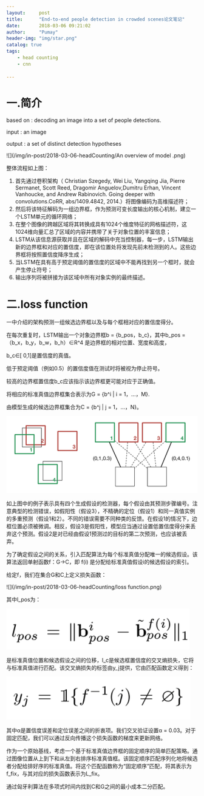 ```yaml
---
layout:     post
title:      "End-to-end people detection in crowded scenes论文笔记"
date:       2018-03-06 09:21:02
author:     "Pumay"
header-img: "img/star.png"
catalog: true
tags:
    - head counting
    - cnn
    
---
```



# 一.简介


based on : decoding an image into a set of people detections.

input : an image 

output : a set of distinct detection hypotheses

![](/img/in-post/2018-03-06-headCounting/An overview of model .png)

整体流程如上图：
1. 首先通过卷积架构（ Christian Szegedy, Wei Liu, Yangqing Jia, Pierre Sermanet, Scott Reed, Dragomir Anguelov,Dumitru Erhan, Vincent Vanhoucke, and Andrew Rabinovich. Going deeper with convolutions.CoRR, abs/1409.4842, 2014.）将图像编码为高维描述符；
2. 然后将该特征解码为一组边界框，作为预测可变长度输出的核心机制，建立一个LSTM单元的循环网络；
3. 在整个图像的跨越区域将其转换成具有1024个维度特征的网格描述符，这1024维向量汇总了区域的内容并携带了关于对象位置的丰富信息；
4. LSTM从该信息源获取并且在区域的解码中充当控制器，每一步，LSTM输出新的边界框和对应的置信度，即在该位置处将发现先前未检测到的人。这些边界框将按照置信度降序生成；
5. 当LSTM在具有高于预定阈值的置信度的区域中不能再找到另一个框时，就会产生停止符号；
6. 输出序列将被拼接为该区域中所有对象实例的最终描述。

# 二.loss function

一中介绍的架构预测一组候选边界框以及与每个框相对应的置信度得分。

在每次重复时，LSTM输出一个对象边界框b = {b_pos，b_c}，其中b_pos =（b_x，b_y，b_w，b_h）∈R^4 是边界框的相对位置、宽度和高度，

b_c∈[ 0,1]是置信度的真值。

低于预定阈值（例如0.5）的置信度值在测试时将被视为停止符号。

较高的边界框置信度b_c应该指示该边界框更可能对应于正确值。

将相应的标准真值边界框集合表示为G = {b^i | i = 1，...，M}.

由模型生成的候选边界框集合为C = {b^j | j = 1，...，N}。

![](/img/in-post/2018-03-06-headCounting/location.png)

如上图中的例子表示具有四个生成假设的检测器，每个假设由其预测步骤编号。注意典型的检测错误，如假阳性（假设3），不精确的定位（假设1）和同一真值实例的多重预测（假设1和2）。不同的错误需要不同种类的反馈。在假设1的情况下，边框位置必须被微调。相反，假设3是假阳性，模型应当通过设置低置信度得分来丢弃这个预测。假设2是对已经由假设1预测过的目标的第二次预测，也应该被丢弃。

为了确定假设之间的关系，引入匹配算法为每个标准真值分配唯一的候选假设。该算法返回单射函数f：G→C，即 f(i) 是分配给标准真值假设i的候选假设的索引。

给定f，我们在集合G和C上定义损失函数：

![](/img/in-post/2018-03-06-headCounting/loss function.png)

其中l_pos为：

![](/img/in-post/2018-03-06-headCounting/l_pos.png)

是标准真值位置和候选假设之间的位移，l_c是候选框置信度的交叉熵损失，它将与标准真值进行匹配。该交叉熵损失的标签由y_j提供，它由匹配函数定义得到：

![](/img/in-post/2018-03-06-headCounting/yi.png)

其中α是置信度误差和定位误差之间的折衷项。我们交叉验证设置α = 0.03。对于固定匹配，我们可以通过反向传播这个损失函数的梯度来更新网络。

作为一个原始基线，考虑一个基于标准真值边界框的固定顺序的简单匹配策略。通过图像位置从上到下和从左到右排序标准真值框。该固定顺序匹配序列化地将候选者分配给排好序的标准真值。将这个匹配函数称为“固定顺序”匹配，将其表示为f_fix，与其对应的损失函数表示为L_fix。


通过匈牙利算法在多项式时间内找到C和G之间的最小成本二分匹配。
